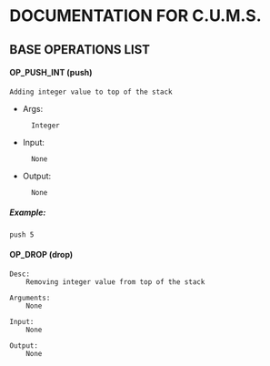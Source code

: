 # DOCUMENTATION FOR C.U.M.S.


## BASE OPERATIONS LIST

#### OP_PUSH_INT (push)
	
	Adding integer value to top of the stack
			
- Args:
	
		Integer
		
- Input: 
	
		None
		
- Output: 
	
		None
		
##### Example:
	push 5


#### OP_DROP (drop) 
	
	Desc:
		Removing integer value from top of the stack
		
	Arguments:
		None
		
	Input:
		None
		
	Output:
		None

	  
